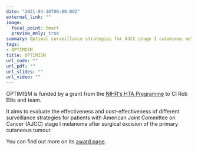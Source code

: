 ```yaml
---
date: "2021-04-10T00:00:00Z"
external_link: ""
image:
  focal_point: Smart
  preview_only: true
summary: Optimal surveillance strategies for AJCC stage I cutaneous melanoma post primary tumour excision: an evidence synthesis and economic evaluation
tags:
- OPTIMISM
title: OPTIMISM
url_code: ""
url_pdf: ""
url_slides: ""
url_video: ""
---
```


OPTIMISM is funded by a grant from the [NIHR's HTA Programme](https://www.nihr.ac.uk/explore-nihr/funding-programmes/health-technology-assessment.htm) to CI Rob Ellis and team.

It aims to evaluate the effectiveness and cost-effectiveness of different surveillance strategies for patients with American Joint Committee on Cancer (AJCC) stage I melanoma after surgical excision of the primary cutaneous tumour. 
 
You can find out more on its [award page](https://fundingawards.nihr.ac.uk/award/16/166/05).
